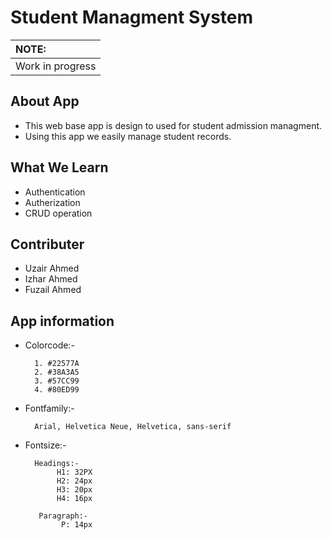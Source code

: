 # Student Managment System

| NOTE: |
| :--- |
| Work in progress |

## About App
* This web base app is design to used for student admission managment.
* Using this app we easily manage student records.
   
## What We Learn

* Authentication
* Autherization
* CRUD operation

## Contributer
* Uzair Ahmed
* Izhar Ahmed
* Fuzail Ahmed

## App information

* Colorcode:- 
      
        1. #22577A
        2. #38A3A5
        3. #57CC99
        4. #80ED99

* Fontfamily:- 

        Arial, Helvetica Neue, Helvetica, sans-serif

* Fontsize:-

        Headings:-
             H1: 32PX
             H2: 24px
             H3: 20px
             H4: 16px

         Paragraph:-
              P: 14px

